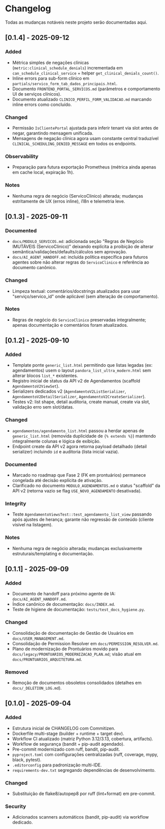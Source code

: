 # Changelog

Todas as mudanças notáveis neste projeto serão documentadas aqui.

## [0.1.4] - 2025-09-12
### Added
- Métrica simples de negações clínicas (`metric:clinical_schedule_denials`) incrementada em `can_schedule_clinical_service` + helper `get_clinical_denials_count()`.
- Inline errors para sub-form clínico em `partials/servico_form_tab_dados_principais.html`.
- Documento `FRONTEND_PORTAL_SERVICOS.md` (parâmetros e comportamento UI de serviços clínicos).
- Documento atualizado `CLINICO_PERFIL_FORM_VALIDACAO.md` marcando inline errors como concluído.

### Changed
- Permissão `IsClientePortal` ajustada para inferir tenant via slot antes de negar, garantindo mensagem unificada.
- Mensagens de negação clínica agora usam constante central traduzível `CLINICAL_SCHEDULING_DENIED_MESSAGE` em todos os endpoints.

### Observability
- Preparação para futura exportação Prometheus (métrica ainda apenas em cache local, expiração 1h).

### Notes
- Nenhuma regra de negócio (ServicoClinico) alterada; mudanças estritamente de UX (erros inline), i18n e telemetria leve.

## [0.1.3] - 2025-09-11
### Documented
- `docs/MODULO_SERVICOS.md`: adicionada seção "Regras de Negócio IMUTÁVEIS (ServicoClinico)" deixando explícita a proibição de alterar semântica/validações/defaults/cálculos sem aprovação.
- `docs/AI_AGENT_HANDOFF.md`: incluída política específica para futuros agentes sobre não alterar regras do `ServicoClinico` e referência ao documento canônico.

### Changed
- Limpeza textual: comentários/docstrings atualizados para usar "serviço/servico_id" onde aplicável (sem alteração de comportamento).

### Notes
- Regras de negócio do `ServicoClinico` preservadas integralmente; apenas documentação e comentários foram atualizados.

## [0.1.2] - 2025-09-10
### Added
- Template ponte `generic_list.html` permitindo que listas legadas (ex: agendamentos) usem o layout `pandora_list_ultra_modern.html` sem alterar blocos `list_*` existentes.
- Registro inicial de status da API v2 de Agendamentos (scaffold `AgendamentoV2ViewSet`).
- Serializers dedicados v2 (`AgendamentoV2ListSerializer`, `AgendamentoV2DetailSerializer`, `AgendamentoV2CreateSerializer`).
- Testes v2: list shape, detail auditoria, create manual, create via slot, validação erro sem slot/datas.

### Changed
- `agendamentos/agendamento_list.html` passou a herdar apenas de `generic_list.html` (removida duplicidade de `{% extends %}`) mantendo integralmente colunas e lógica de exibição.
- Endpoint create da API v2 agora retorna payload detalhado (detail serializer) incluindo `id` e auditoria (lista inicial vazia).

### Documented
- Marcado no roadmap que Fase 2 (FK em prontuários) permanece congelada até decisão explícita de ativação.
- Clarificado no documento `MODULO_AGENDAMENTOS.md` o status "scaffold" da API v2 (retorna vazio se flag `USE_NOVO_AGENDAMENTO` desativada).

### Integrity
- Teste `AgendamentoViewsTest::test_agendamento_list_view` passando após ajustes de herança; garante não regressão de conteúdo (cliente visível na listagem).

### Notes
- Nenhuma regra de negócio alterada; mudanças exclusivamente estruturais/templating e documentação.

## [0.1.1] - 2025-09-09
### Added
- Documento de handoff para próximo agente de IA: `docs/AI_AGENT_HANDOFF.md`.
- Índice canônico de documentação: `docs/INDEX.md`.
- Teste de higiene de documentação: `tests/test_docs_hygiene.py`.

### Changed
- Consolidação de documentação de Gestão de Usuários em `docs/USER_MANAGEMENT.md`.
- Consolidação de Permission Resolver em `docs/PERMISSION_RESOLVER.md`.
- Plano de modernização de Prontuários movido para `docs/legacy/PRONTUARIOS_MODERNIZACAO_PLAN.md`; visão atual em `docs/PRONTUARIOS_ARQUITETURA.md`.

### Removed
- Remoção de documentos obsoletos consolidados (detalhes em `docs/_DELETION_LOG.md`).

## [0.1.0] - 2025-09-04
### Added
- Estrutura inicial de CHANGELOG com Commitizen.
- Dockerfile multi-stage (builder + runtime + target dev).
- Workflow CI atualizado (matriz Python 3.12/3.13, cobertura, artifacts).
- Workflow de segurança (bandit + pip-audit agendado).
- Pre-commit modernizado com ruff, bandit, pip-audit.
- `pyproject.toml` com configurações centralizadas (ruff, coverage, mypy, black, pytest).
- `.editorconfig` para padronização multi-IDE.
- `requirements-dev.txt` segregando dependências de desenvolvimento.

### Changed
- Substituição de flake8/autopep8 por ruff (lint+format) em pre-commit.

### Security
- Adicionados scanners automáticos (bandit, pip-audit) via workflow dedicado.
